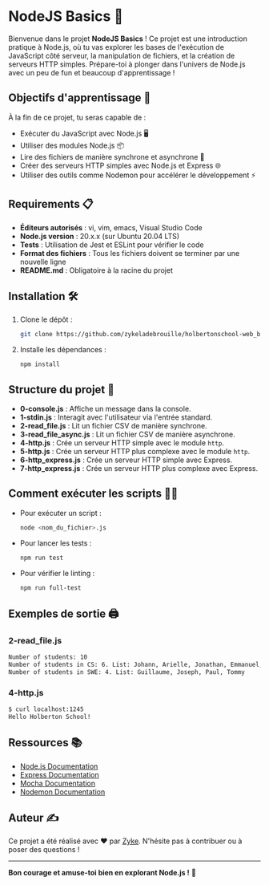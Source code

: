 # NodeJS Basics 🚀

Bienvenue dans le projet **NodeJS Basics** ! Ce projet est une introduction pratique à Node.js, où tu vas explorer les bases de l'exécution de JavaScript côté serveur, la manipulation de fichiers, et la création de serveurs HTTP simples. Prépare-toi à plonger dans l'univers de Node.js avec un peu de fun et beaucoup d'apprentissage !

## Objectifs d'apprentissage 🎯

À la fin de ce projet, tu seras capable de :

- Exécuter du JavaScript avec Node.js 🖥️
- Utiliser des modules Node.js 📦
- Lire des fichiers de manière synchrone et asynchrone 📄
- Créer des serveurs HTTP simples avec Node.js et Express 🌐
- Utiliser des outils comme Nodemon pour accélérer le développement ⚡

## Requirements 📋

- **Éditeurs autorisés** : vi, vim, emacs, Visual Studio Code
- **Node.js version** : 20.x.x (sur Ubuntu 20.04 LTS)
- **Tests** : Utilisation de Jest et ESLint pour vérifier le code
- **Format des fichiers** : Tous les fichiers doivent se terminer par une nouvelle ligne
- **README.md** : Obligatoire à la racine du projet

## Installation 🛠️

1. Clone le dépôt :

   ```bash
   git clone https://github.com/zykeladebrouille/holbertonschool-web_back_end.git
   ```

2. Installe les dépendances :

   ```bash
   npm install
   ```

## Structure du projet 📂

- **0-console.js** : Affiche un message dans la console.
- **1-stdin.js** : Interagit avec l'utilisateur via l'entrée standard.
- **2-read_file.js** : Lit un fichier CSV de manière synchrone.
- **3-read_file_async.js** : Lit un fichier CSV de manière asynchrone.
- **4-http.js** : Crée un serveur HTTP simple avec le module `http`.
- **5-http.js** : Crée un serveur HTTP plus complexe avec le module `http`.
- **6-http_express.js** : Crée un serveur HTTP simple avec Express.
- **7-http_express.js** : Crée un serveur HTTP plus complexe avec Express.

## Comment exécuter les scripts 🏃‍♂️

- Pour exécuter un script :

  ```bash
  node <nom_du_fichier>.js
  ```

- Pour lancer les tests :

  ```bash
  npm run test
  ```

- Pour vérifier le linting :

  ```bash
  npm run full-test
  ```

## Exemples de sortie 🖨️

### 2-read_file.js

```bash
Number of students: 10
Number of students in CS: 6. List: Johann, Arielle, Jonathan, Emmanuel, Guillaume, Katie
Number of students in SWE: 4. List: Guillaume, Joseph, Paul, Tommy
```

### 4-http.js

```bash
$ curl localhost:1245
Hello Holberton School!
```

## Ressources 📚

- [Node.js Documentation](https://nodejs.org/en/docs/)
- [Express Documentation](https://expressjs.com/)
- [Mocha Documentation](https://mochajs.org/)
- [Nodemon Documentation](https://nodemon.io/)

## Auteur ✍️

Ce projet a été réalisé avec ❤️ par [Zyke](https://github.com/Zykeladebrouille). N'hésite pas à contribuer ou à poser des questions !

---

**Bon courage et amuse-toi bien en explorant Node.js !** 🎉

